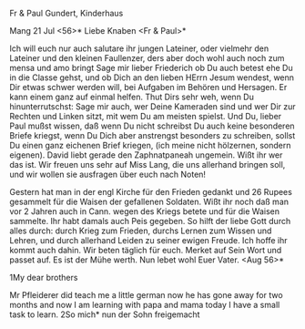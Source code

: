 Fr & Paul Gundert, Kinderhaus

 Mang 21 Jul <56>*
Liebe Knaben <Fr & Paul>*

Ich will euch nur auch salutare ihr jungen Lateiner, oder vielmehr den Lateiner und den kleinen Faullenzer, ders aber doch wohl auch noch zum mensa und amo bringt Sage mir lieber Friederich ob Du auch betest ehe Du in die Classe gehst, und ob Dich an den lieben HErrn Jesum wendest, wenn Dir etwas schwer werden will, bei Aufgaben im Behören und Hersagen. Er kann einem ganz auf einmal helfen. Thut Dirs sehr weh, wenn Du hinunterrutschst: Sage mir auch, wer Deine Kameraden sind und wer Dir zur Rechten und Linken sitzt, mit wem Du am meisten spielst. Und Du, lieber Paul mußst wissen, daß wenn Du nicht schreibst Du auch keine besonderen Briefe kriegst, wenn Du Dich aber anstrengst besonders zu schreiben, sollst Du einen ganz eichenen Brief kriegen, (ich meine nicht hölzernen, sondern eigenen). David liebt gerade den Zaphnatpaneah ungemein. Wißt ihr wer das ist. Wir freuen uns sehr auf Miss Lang, die uns allerhand bringen soll, und wir wollen sie ausfragen über euch nach Noten!

Gestern hat man in der engl Kirche für den Frieden gedankt und 26 Rupees gesammelt für die Waisen der gefallenen Soldaten. Wißt ihr noch daß man vor 2 Jahren auch in Cann. wegen des Kriegs betete und für die Waisen sammelte. Ihr habt damals auch Peis gegeben. So hilft der liebe Gott durch alles durch: durch Krieg zum Frieden, durchs Lernen zum Wissen und Lehren, und durch allerhand Leiden zu seiner ewigen Freude. Ich hoffe ihr kommt auch dahin. Wir beten täglich für euch. Merket auf Sein Wort und passet auf. Es ist der Mühe werth.
 Nun lebet wohl
 Euer Vater.
 <Aug 56>*

1My dear brothers

Mr Pfleiderer did teach me a little german now he has gone away for two months and now I am learning with papa and mama today I have a small task to learn. 2So mich* nun der Sohn freigemacht

